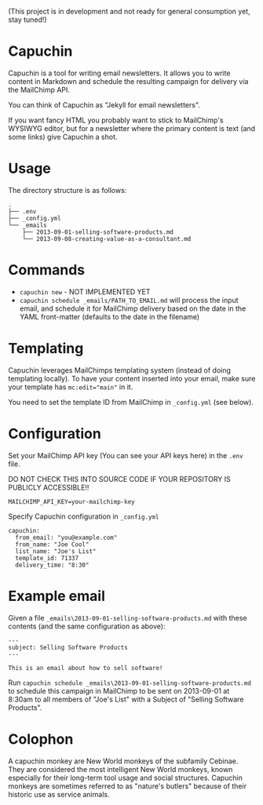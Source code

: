 (This project is in development and not ready for general consumption yet, stay
tuned!)

# Capuchin

Capuchin is a tool for writing email newsletters. It allows you to write content in 
Markdown and schedule the resulting campaign for delivery via the MailChimp API.

You can think of Capuchin as "Jekyll for email newsletters".

If you want fancy HTML you probably want to stick to MailChimp's WYSIWYG editor, but
for a newsletter where the primary content is text (and some links) give Capuchin
a shot.

# Usage

The directory structure is as follows:

```
.
├── .env
├── _config.yml
└── _emails
    ├── 2013-09-01-selling-software-products.md
    └── 2013-09-08-creating-value-as-a-consultant.md
```

# Commands

* `capuchin new` - NOT IMPLEMENTED YET
* `capuchin schedule _emails/PATH_TO_EMAIL.md` will process the input email, and 
schedule it for MailChimp delivery based on the date in the YAML front-matter 
(defaults to the date in the filename)

# Templating
Capuchin leverages MailChimps templating system (instead of doing templating 
locally). To have your content inserted into your email, make sure your template
has `mc:edit="main"` in it.

You need to set the template ID from MailChimp in `_config.yml` (see below).

# Configuration

Set your MailChimp API key (You can see your API keys here) in the `.env` file. 

DO NOT CHECK THIS INTO SOURCE CODE IF YOUR REPOSITORY IS PUBLICLY ACCESSIBLE!!

```
MAILCHIMP_API_KEY=your-mailchimp-key
```

Specify Capuchin configuration in `_config.yml`

```
capuchin:
  from_email: "you@example.com"
  from_name: "Joe Cool"
  list_name: "Joe's List"
  template_id: 71337
  delivery_time: "8:30"
```

# Example email
Given a file `_emails\2013-09-01-selling-software-products.md` with these
contents (and the same configuration as above):

```
---
subject: Selling Software Products
---

This is an email about how to sell software!

```

Run `capuchin schedule _emails\2013-09-01-selling-software-products.md` to schedule
this campaign in MailChimp to be sent on 2013-09-01 at 8:30am to all members of 
"Joe's List" with a Subject of "Selling Software Products".

# Colophon
A capuchin monkey are New World monkeys of the subfamily Cebinae. They are 
considered the most intelligent New World monkeys, known especially for their
long-term tool usage and social structures. Capuchin monkeys are sometimes referred
to as "nature's butlers" because of their historic use as service animals.



